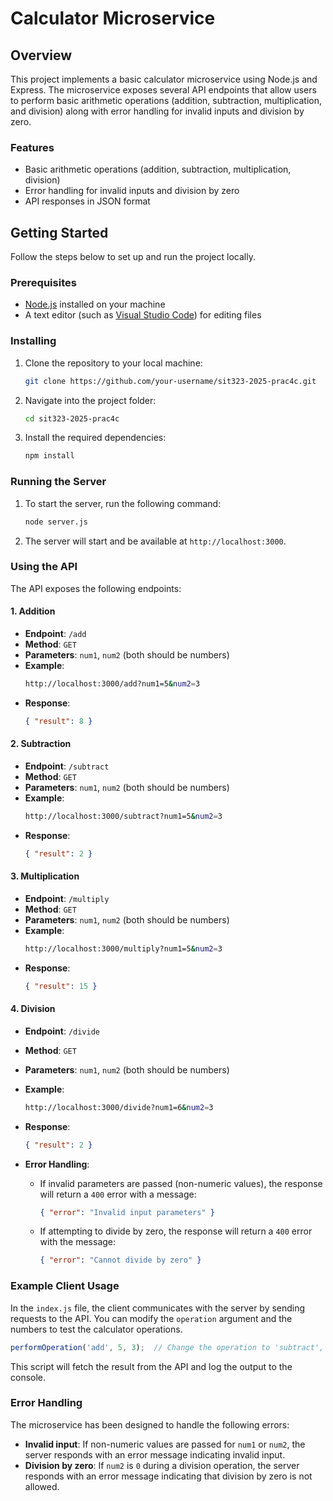 
# Calculator Microservice

## Overview

This project implements a basic calculator microservice using Node.js and Express. The microservice exposes several API endpoints that allow users to perform basic arithmetic operations (addition, subtraction, multiplication, and division) along with error handling for invalid inputs and division by zero.

### Features
- Basic arithmetic operations (addition, subtraction, multiplication, division)
- Error handling for invalid inputs and division by zero
- API responses in JSON format

## Getting Started

Follow the steps below to set up and run the project locally.

### Prerequisites

- [Node.js](https://nodejs.org/en/download/) installed on your machine
- A text editor (such as [Visual Studio Code](https://code.visualstudio.com/)) for editing files

### Installing

1. Clone the repository to your local machine:
   ```bash
   git clone https://github.com/your-username/sit323-2025-prac4c.git
   ```

2. Navigate into the project folder:
   ```bash
   cd sit323-2025-prac4c
   ```

3. Install the required dependencies:
   ```bash
   npm install
   ```

### Running the Server

1. To start the server, run the following command:
   ```bash
   node server.js
   ```

2. The server will start and be available at `http://localhost:3000`.

### Using the API

The API exposes the following endpoints:

#### 1. Addition
- **Endpoint**: `/add`
- **Method**: `GET`
- **Parameters**: `num1`, `num2` (both should be numbers)
- **Example**:
  ```bash
  http://localhost:3000/add?num1=5&num2=3
  ```
- **Response**:
  ```json
  { "result": 8 }
  ```

#### 2. Subtraction
- **Endpoint**: `/subtract`
- **Method**: `GET`
- **Parameters**: `num1`, `num2` (both should be numbers)
- **Example**:
  ```bash
  http://localhost:3000/subtract?num1=5&num2=3
  ```
- **Response**:
  ```json
  { "result": 2 }
  ```

#### 3. Multiplication
- **Endpoint**: `/multiply`
- **Method**: `GET`
- **Parameters**: `num1`, `num2` (both should be numbers)
- **Example**:
  ```bash
  http://localhost:3000/multiply?num1=5&num2=3
  ```
- **Response**:
  ```json
  { "result": 15 }
  ```

#### 4. Division
- **Endpoint**: `/divide`
- **Method**: `GET`
- **Parameters**: `num1`, `num2` (both should be numbers)
- **Example**:
  ```bash
  http://localhost:3000/divide?num1=6&num2=3
  ```
- **Response**:
  ```json
  { "result": 2 }
  ```

- **Error Handling**:
  - If invalid parameters are passed (non-numeric values), the response will return a `400` error with a message:
    ```json
    { "error": "Invalid input parameters" }
    ```
  - If attempting to divide by zero, the response will return a `400` error with the message:
    ```json
    { "error": "Cannot divide by zero" }
    ```

### Example Client Usage

In the `index.js` file, the client communicates with the server by sending requests to the API. You can modify the `operation` argument and the numbers to test the calculator operations.

```javascript
performOperation('add', 5, 3);  // Change the operation to 'subtract', 'multiply', or 'divide' as needed
```

This script will fetch the result from the API and log the output to the console.

### Error Handling

The microservice has been designed to handle the following errors:

- **Invalid input**: If non-numeric values are passed for `num1` or `num2`, the server responds with an error message indicating invalid input.
- **Division by zero**: If `num2` is `0` during a division operation, the server responds with an error message indicating that division by zero is not allowed.



